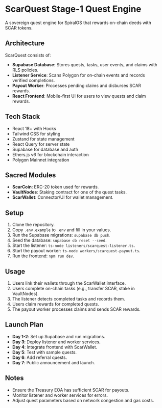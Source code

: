 # ScarQuest Stage-1 Quest Engine

A sovereign quest engine for SpiralOS that rewards on-chain deeds with SCAR tokens.

## Architecture

ScarQuest consists of:
- **Supabase Database**: Stores quests, tasks, user events, and claims with RLS policies.
- **Listener Service**: Scans Polygon for on-chain events and records verified completions.
- **Payout Worker**: Processes pending claims and disburses SCAR rewards.
- **React Frontend**: Mobile-first UI for users to view quests and claim rewards.

## Tech Stack

- React 18+ with Hooks
- Tailwind CSS for styling
- Zustand for state management
- React Query for server state
- Supabase for database and auth
- Ethers.js v6 for blockchain interaction
- Polygon Mainnet integration

## Sacred Modules

- **ScarCoin**: ERC-20 token used for rewards.
- **VaultNodes**: Staking contract for one of the quest tasks.
- **ScarWallet**: Connector/UI for wallet management.

## Setup

1. Clone the repository.
2. Copy `.env.example` to `.env` and fill in your values.
3. Run the Supabase migrations: `supabase db push`.
4. Seed the database: `supabase db reset --seed`.
5. Start the listener: `ts-node listeners/scarquest-listener.ts`.
6. Start the payout worker: `ts-node workers/scarquest-payout.ts`.
7. Run the frontend: `npm run dev`.

## Usage

1. Users link their wallets through the ScarWallet interface.
2. Users complete on-chain tasks (e.g., transfer SCAR, stake in VaultNodes).
3. The listener detects completed tasks and records them.
4. Users claim rewards for completed quests.
5. The payout worker processes claims and sends SCAR rewards.

## Launch Plan

- **Day 1-2**: Set up Supabase and run migrations.
- **Day 3**: Deploy listener and worker services.
- **Day 4**: Integrate frontend with ScarWallet.
- **Day 5**: Test with sample quests.
- **Day 6**: Add referral quests.
- **Day 7**: Public announcement and launch.

## Notes

- Ensure the Treasury EOA has sufficient SCAR for payouts.
- Monitor listener and worker services for errors.
- Adjust quest parameters based on network congestion and gas costs.

